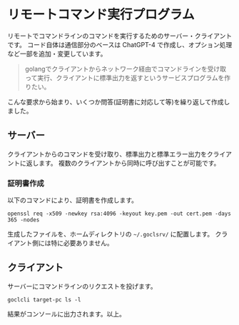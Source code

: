 # リモートコマンド実行プログラム

リモートでコマンドラインのコマンドを実行するためのサーバー・クライアントです。
コード自体は通信部分のベースは ChatGPT-4 で作成し、オプション処理など一部を追加・変更しています。

> golangでクライアントからネットワーク経由でコマンドラインを受け取って実行、クライアントに標準出力を返すというサービスプログラムを作りたい。

こんな要求から始まり、いくつか問答(証明書に対応して等)を繰り返して作成しました。

## サーバー

クライアントからのコマンドを受け取り、標準出力と標準エラー出力をクライアントに返します。
複数のクライアントから同時に呼び出すことが可能です。

### 証明書作成

以下のコマンドにより、証明書を作成します。

```shell
openssl req -x509 -newkey rsa:4096 -keyout key.pem -out cert.pem -days 365 -nodes
```

生成したファイルを、ホームディレクトリの ```~/.goclsrv/``` に配置します。
クライアント側には特に必要ありません。

## クライアント

サーバーにコマンドラインのリクエストを投げます。

```shell
goclcli target-pc ls -l
```

結果がコンソールに出力されます。以上。
